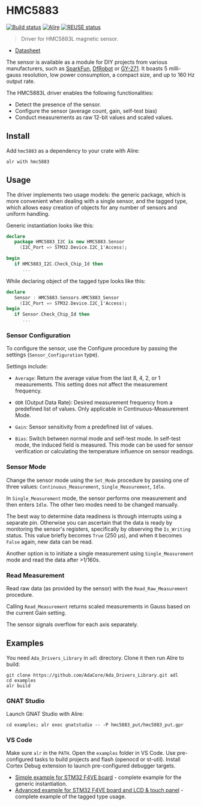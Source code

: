 # HMC5883

[![Build status](https://github.com/reznikmm/hmc5883/actions/workflows/alire.yml/badge.svg)](https://github.com/reznikmm/hmc5883/actions/workflows/alire.yml)
[![Alire](https://img.shields.io/endpoint?url=https://alire.ada.dev/badges/hmc5883.json)](https://alire.ada.dev/crates/hmc5883.html)
[![REUSE status](https://api.reuse.software/badge/github.com/reznikmm/hmc5883)](https://api.reuse.software/info/github.com/reznikmm/hmc5883)

> Driver for HMC5883L magnetic sensor.

- [Datasheet](https://cdn.sparkfun.com/datasheets/Sensors/Magneto/HMC5883L-FDS.pdf)

The sensor is available as a module for DIY projects from various
manufacturers, such as
[SparkFun](https://www.sparkfun.com/products/retired/10530),
[DfRobot](https://www.dfrobot.com/product-535.html)
or [GY-271](https://www.aliexpress.com/item/1005006291063452.html).
It boasts 5 milli-gauss resolution, low power consumption, a compact size,
and up to 160 Hz output rate.

The HMC5883L driver enables the following functionalities:

- Detect the presence of the sensor.
- Configure the sensor (average count, gain, self-test bias)
- Conduct measurements as raw 12-bit values and scaled values.

## Install

Add `hmc5883` as a dependency to your crate with Alire:

    alr with hmc5883

## Usage

The driver implements two usage models: the generic package, which is more
convenient when dealing with a single sensor, and the tagged type, which
allows easy creation of objects for any number of sensors and uniform handling.

Generic instantiation looks like this:

```ada
declare
   package HMC5883_I2C is new HMC5883.Sensor
     (I2C_Port => STM32.Device.I2C_1'Access);

begin
   if HMC5883_I2C.Check_Chip_Id then
      ...
```

While declaring object of the tagged type looks like this:

```ada
declare
   Sensor : HMC5883.Sensors.HMC5883_Sensor
     (I2C_Port => STM32.Device.I2C_1'Access);
begin
   if Sensor.Check_Chip_Id then
      ...
```

### Sensor Configuration

To configure the sensor, use the Configure procedure by passing the settings
(`Sensor_Configuration` type).

Settings include:

- `Average`: Return the average value from the last 8, 4, 2, or 1
  measurements. This setting does not affect the measurement frequency.

- `ODR` (Output Data Rate): Desired measurement frequency from a predefined
  list of values. Only applicable in Continuous-Measurement Mode.

- `Gain`: Sensor sensitivity from a predefined list of values.

- `Bias`: Switch between normal mode and self-test mode. In self-test mode,
  the induced field is measured. This mode can be used for sensor
  verification or calculating the temperature influence on sensor readings.

### Sensor Mode

Change the sensor mode using the `Set_Mode` procedure by passing one of three
values: `Continuous_Measurement`, `Single_Measurement`, `Idle`.

In `Single_Measurement` mode, the sensor performs one measurement and then
enters `Idle`. The other two modes need to be changed manually.

The best way to determine data readiness is through interrupts using
a separate pin. Otherwise you can ascertain that the data is ready by
monitoring the sensor's registers, specifically by observing the
`Is_Writing` status. This value briefly becomes `True` (250 μs),
and when it becomes `False` again, new data can be read.

Another option is to initiate a single measurement using
`Single_Measurement` mode and read the data after >1/160s.

### Read Measurement

Read raw data (as provided by the sensor) with the `Read_Raw_Measurement`
procedure.

Calling `Read_Measurement` returns scaled measurements in Gauss based on
the current Gain setting.

The sensor signals overflow for each axis separately.

## Examples

You need `Ada_Drivers_Library` in `adl` directory. Clone it then run Alire
to build:

    git clone https://github.com/AdaCore/Ada_Drivers_Library.git adl
    cd examples
    alr build

### GNAT Studio

Launch GNAT Studio with Alire:

    cd examples; alr exec gnatstudio -- -P hmc5883_put/hmc5883_put.gpr

### VS Code

Make sure `alr` in the `PATH`.
Open the `examples` folder in VS Code. Use pre-configured tasks to build
projects and flash (openocd or st-util). Install Cortex Debug extension
to launch pre-configured debugger targets.

- [Simple example for STM32 F4VE board](examples/hmc5883_put) - complete
  example for the generic instantiation.
- [Advanced example for STM32 F4VE board and LCD & touch panel](examples/hmc5883_lcd) -
  complete example of the tagged type usage.
